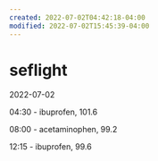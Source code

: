```yaml
---
created: 2022-07-02T04:42:18-04:00
modified: 2022-07-02T15:45:39-04:00
---
```


# seflight

2022-07-02

04:30 - ibuprofen, 101.6

08:00 - acetaminophen, 99.2

12:15 - ibuprofen, 99.6
